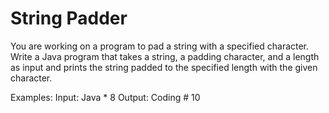 # String Padder
You are working on a program to pad a string with a specified character. Write a Java program that takes a string, a padding character, and a length as input and prints the string padded to the specified length with the given character.

Examples:
Input:  Java
        *
        8
Output: Coding
        #
        10
